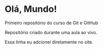 # Olá, Mundo!
 Primeiro repositório do curso de Git e GitHub

 Repositório criado durante uma aula ao vivo.
 
 Essa linha eu adcionei diretamente no site.

